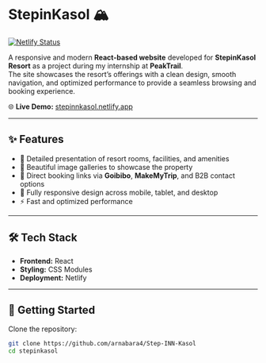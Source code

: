 # StepinKasol 🏔️  

[![Netlify Status](https://api.netlify.com/api/v1/badges/<YOUR-BADGE-ID>/deploy-status)](https://stepinnkasol.netlify.app/)  

A responsive and modern **React-based website** developed for **StepinKasol Resort** as a project during my internship at **PeakTrail**.  
The site showcases the resort’s offerings with a clean design, smooth navigation, and optimized performance to provide a seamless browsing and booking experience.  

🌐 **Live Demo:** [stepinnkasol.netlify.app](https://stepinnkasol.netlify.app/)  

---

## ✨ Features  
- 🏨 Detailed presentation of resort rooms, facilities, and amenities  
- 📸 Beautiful image galleries to showcase the property  
- 🔗 Direct booking links via **Goibibo**, **MakeMyTrip**, and B2B contact options  
- 📱 Fully responsive design across mobile, tablet, and desktop  
- ⚡ Fast and optimized performance  

---

## 🛠️ Tech Stack  
- **Frontend:** React  
- **Styling:** CSS Modules  
- **Deployment:** Netlify  

---

## 🚀 Getting Started  

Clone the repository:  
```bash
git clone https://github.com/arnabara4/Step-INN-Kasol
cd stepinkasol
